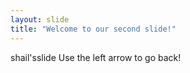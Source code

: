 ```yaml
---
layout: slide
title: "Welcome to our second slide!"
---
```

shail'sslide
Use the left arrow to go back!
